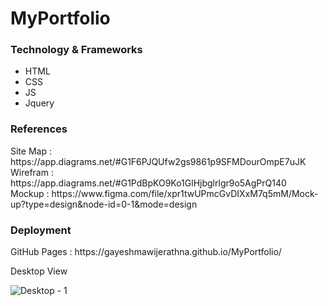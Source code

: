 # MyPortfolio
<h3>Technology & Frameworks</h3>

<ul>
  <li>HTML</li>
  <li>CSS</li>
  <li>JS</li>
  <li>Jquery</li>
</ul>
<h3>References</h3>
Site Map : https://app.diagrams.net/#G1F6PJQUfw2gs9861p9SFMDourOmpE7uJK <br>
Wirefram :  https://app.diagrams.net/#G1PdBpKO9Ko1GlHjbglrlgr9o5AgPrQ140<br>
Mockup : https://www.figma.com/file/xpr1twUPmcGvDIXxM7q5mM/Mock-up?type=design&node-id=0-1&mode=design

<h3>Deployment</h3>
<!-- InfinityFree : http://  <br> -->
GitHub Pages : https://gayeshmawijerathna.github.io/MyPortfolio/ <br>

 
Desktop View

![Desktop - 1](https://github.com/GayeshmaWijerathna/MyPortfolio/assets/109783810/5b608f0e-899f-405d-883b-5e176fcf00f1)

